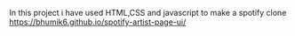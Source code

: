 In this project i have used HTML,CSS and javascript to make a spotify clone
https://bhumik6.github.io/spotify-artist-page-ui/
